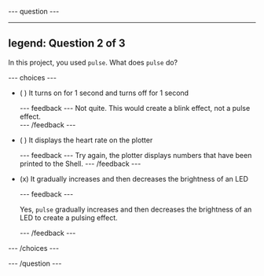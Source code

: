 
--- question ---

---
legend: Question 2 of 3
---

In this project, you used `pulse`. What does `pulse` do?

--- choices ---

- ( ) It turns on for 1 second and turns off for 1 second

  --- feedback ---
Not quite. This would create a blink effect, not a pulse effect.  
  --- /feedback ---

- ( ) It displays the heart rate on the plotter

  --- feedback ---
Try again, the plotter displays numbers that have been printed to the Shell.
  --- /feedback ---

- (x) It gradually increases and then decreases the brightness of an LED

  --- feedback ---

  Yes, `pulse` gradually increases and then decreases the brightness of an LED to create a pulsing effect. 

  --- /feedback ---


--- /choices ---

--- /question ---
